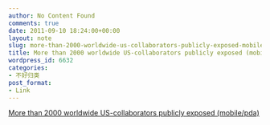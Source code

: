 ```yaml
---
author: No Content Found
comments: true
date: 2011-09-10 18:24:00+00:00
layout: note
slug: more-than-2000-worldwide-us-collaborators-publicly-exposed-mobilepda
title: More than 2000 worldwide US-collaborators publicly exposed (mobile/pda)
wordpress_id: 6632
categories:
- 不好归类
post_format:
- Link
---
```


[More than 2000 worldwide US-collaborators publicly exposed (mobile/pda)](http://www.mathaba.net/news/pda.shtml?x=628476)
